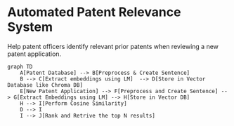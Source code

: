 # Automated Patent Relevance System
 Help patent officers identify relevant prior patents when reviewing a new patent application.
```mermaid
graph TD
    A[Patent Database] --> B[Preprocess & Create Sentence]
    B --> C[Extract embeddings using LM]  --> D[Store in Vector Database like Chroma DB]
    E[New Patent Application] --> F[Preprocess and Create Sentence] --> G[Extract Embeddings using LM] --> H[Store in Vector DB]
    H --> I[Perform Cosine Similarity]
    D --> I
    I --> J[Rank and Retrive the top N results]
```




       
    
